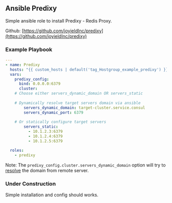 ## Ansible Predixy

Simple ansible role to install Predixy - Redis Proxy.

Github: [https://github.com/joyieldInc/predixy](https://github.com/joyieldInc/predixy)

### Example Playbook

```yaml
---
- name: Predixy
  hosts: "{{ custom_hosts | default('tag_Hostgroup_example_predixy') }}"
  vars:
    predixy_config:
      bind: 0.0.0.0:6379
      cluster:
	# Choose either servers_dynamic_domain OR servers_static
	
	# Dynamically resolve target servers domain via ansible
        servers_dynamic_domain: target-cluster.service.consul
        servers_dynamic_port: 6379
		
	# Or statically configure target servers
        servers_static:
          - 10.1.2.3:6379
          - 10.1.2.4:6379
          - 10.1.2.5:6379

  roles:
    - predixy
```

Note: The `predixy_config.cluster.servers_dynamic_domain` option will try to [resolve](./tasks/config.yml#L9) the domain from remote server.

### Under Construction

Simple installation and config should works.
